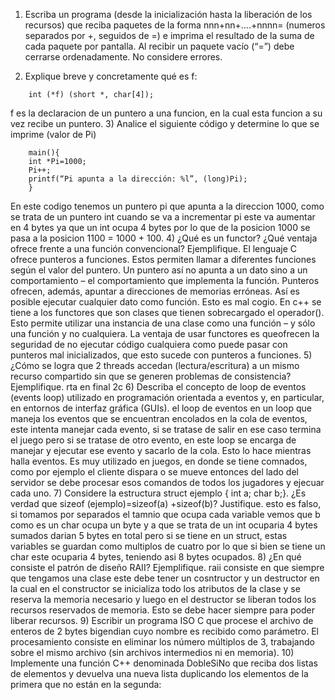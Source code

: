 1) Escriba un programa (desde la inicialización hasta la liberación de los recursos) que reciba paquetes de la forma nnn+nn+....+nnnn= (numeros separados por +, seguidos de =) 
e imprima el resultado de la suma de cada paquete por pantalla. Al recibir un paquete vacío (“=”) debe cerrarse ordenadamente. No considere errores.

2) Explique breve y concretamente qué es f:
```
    int (*f) (short *, char[4]);
```

f es la declaracion de un puntero a una funcion, en la cual esta funcion a su vez recibe un puntero.
3) Analice el siguiente código y determine lo que se imprime (valor de Pi)
```
    main(){
    int *Pi=1000;
    Pi++;
    printf(“Pi apunta a la dirección: %l”, (long)Pi);
    }
```

En este codigo tenemos un puntero pi que apunta a la direccion 1000, como se trata de un puntero int cuando se va a incrementar pi este va aumentar en 4 bytes ya que un int 
ocupa 4 bytes por lo que de la posicion 1000 se pasa a la posicion 1100 = 1000 + 100. 
4) ¿Qué es un functor? ¿Qué ventaja ofrece frente a una función convencional? Ejemplifique.
El lenguaje C ofrece punteros a funciones. Estos permiten llamar a diferentes funciones según el valor del puntero. Un puntero así no apunta a un dato sino a un comportamiento – 
el comportamiento que implementa la función.
Punteros ofrecen, además, apuntar a direcciones de memorias erróneas. Así es posible ejecutar cualquier dato como función. Esto es mal cogio. En c++ se tiene a los functores que 
son clases que tienen sobrecargado el operador(). Esto permite utilizar una instancia de una clase como una función – y sólo una función y no cualquiera. La ventaja de usar 
functores es queofrecen la seguridad de no ejecutar código cualquiera como puede pasar con punteros mal inicializados, que esto sucede con punteros a funciones. 
5) ¿Cómo se logra que 2 threads accedan (lectura/escritura) a un mismo recurso compartido sin que se generen problemas de consistencia? Ejemplifique.
rta en final 2c
6) Describa el concepto de loop de eventos (events loop) utilizado en programación orientada a eventos y, en particular, en entornos de interfaz gráfica (GUIs).
el loop de eventos en un loop que maneja los eventos que se encuentran encolados en la cola de eventos, este intenta manejar cada evento, si se tratase de salir en ese caso termina 
el juego pero si se tratase de otro evento, en este loop se encarga de manejar y ejecutar ese evento y sacarlo de la cola. Esto lo hace mientras halla eventos. Es muy utilizado en 
juegos, en donde se tiene comnados, como por ejemplo el cliente dispara o se mueve entonces del lado del servidor se debe procesar esos comandos de todos los jugadores y ejecuar 
cada uno. 
7) Considere la estructura struct ejemplo { int a; char b;}. ¿Es verdad que sizeof (ejemplo)=sizeof(a) +sizeof(b)? Justifique.
esto es falso, si tomamos por separados el tamnio que ocupa cada variable vemos que b como es un char ocupa un byte y a que se trata de un int ocuparia 4 bytes sumados darian 5
bytes en total pero si se tiene en un struct, estas variables se guardan como multiplos de cuatro por lo que si bien se tiene un char este ocuparia 4 bytes, teniendo asi 8 bytes 
ocupados. 
8) ¿En qué consiste el patrón de diseño RAII? Ejemplifique.
raii consiste en que siempre que tengamos una clase este debe tener un cosntructor y un destructor en la cual en el constructor se inicializa todo los atributos de la clase y se
reserva la memoria necesario y luego en el destructor se liberan todos los recursos reservados de memoria. Esto se debe hacer siempre para poder liberar recursos. 
9) Escribir un programa ISO C que procese el archivo de enteros de 2 bytes bigendian cuyo nombre es recibido como parámetro. El procesamiento consiste en eliminar 
 los número múltiplos de 3, trabajando sobre el mismo archivo (sin archivos intermedios ni en memoria).
10) Implemente una función C++ denominada DobleSiNo que reciba dos listas de elementos y devuelva una nueva lista duplicando los elementos de la primera que no están 
en la segunda:
